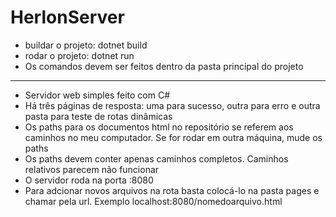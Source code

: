# HerlonServer
<ul>
<li>buildar o projeto: dotnet build</li>
<li>rodar o projeto: dotnet run</li>
<li>Os comandos devem ser feitos dentro da pasta principal do projeto</li>
</ul>
<hr>
<ul>
<li>Servidor web simples feito com C#</li>
<li>Há três páginas de resposta: uma para sucesso, outra para erro e outra pasta para teste de rotas dinâmicas</li>
<li>Os paths para os documentos html no repositório se referem aos caminhos no meu computador. Se for rodar em outra máquina, mude os paths</li>
<li>Os paths devem conter apenas caminhos completos. Caminhos relativos parecem não funcionar</li>
<li>O servidor roda na porta :8080</li>
<li>Para adcionar novos arquivos na rota basta colocá-lo na pasta pages e chamar pela url. Exemplo localhost:8080/nomedoarquivo.html</li>
</ul>
